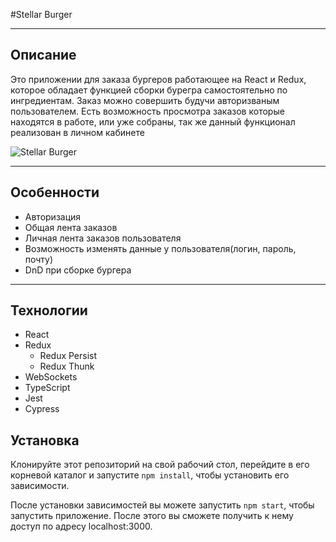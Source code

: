 #Stellar Burger

---

## Описание

Это приложении для заказа бургеров работающее на React и Redux, которое обладает функцией сборки бурегра самостоятельно
по ингредиентам. Заказ можно совершить будучи авторизваным пользователем. Есть возможность просмотра заказов которые
находятся в работе, или уже собраны, так же данный функционал реализован в личном кабинете

![Stellar Burger](https://i.imgur.com/FByzNw1.png)

---

## Особенности

- Авторизация
- Общая лента заказов
- Личная лента заказов пользователя
- Возможность изменять данные у пользователя(логин, пароль, почту)
- DnD при сборке бургера

---

## Технологии

- React
- Redux
    - Redux Persist
    - Redux Thunk
- WebSockets
- TypeScript
- Jest
- Cypress

## Установка

Клонируйте этот репозиторий на свой рабочий стол, перейдите в его корневой каталог и запустите `npm install`, чтобы
установить его зависимости.

После установки зависимостей вы можете запустить `npm start`, чтобы запустить приложение. После этого вы сможете
получить к нему доступ по адресу localhost:3000.
